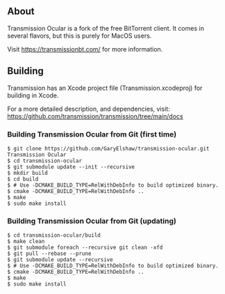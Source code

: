 ## About

Transmission Ocular is a fork of the free BitTorrent client. It comes in several flavors, but this is purely for MacOS users.

Visit https://transmissionbt.com/ for more information.

## Building

Transmission has an Xcode project file (Transmission.xcodeproj) for building in Xcode.

For a more detailed description, and dependencies, visit: https://github.com/transmission/transmission/tree/main/docs

### Building Transmission Ocular from Git (first time)

    $ git clone https://github.com/GaryElshaw/transmission-ocular.git Transmission Ocular
    $ cd transmission-ocular
    $ git submodule update --init --recursive
    $ mkdir build
    $ cd build
    $ # Use -DCMAKE_BUILD_TYPE=RelWithDebInfo to build optimized binary.
    $ cmake -DCMAKE_BUILD_TYPE=RelWithDebInfo ..
    $ make
    $ sudo make install

### Building Transmission Ocular from Git (updating)

    $ cd transmission-ocular/build
    $ make clean
    $ git submodule foreach --recursive git clean -xfd
    $ git pull --rebase --prune
    $ git submodule update --recursive
    $ # Use -DCMAKE_BUILD_TYPE=RelWithDebInfo to build optimized binary.
    $ cmake -DCMAKE_BUILD_TYPE=RelWithDebInfo ..
    $ make
    $ sudo make install

